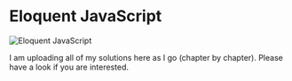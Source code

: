 # Eloquent JavaScript
![Eloquent JavaScript](http://eloquentjavascript.net/img/cover.png)

I am uploading all of my solutions here as I go (chapter by chapter). Please have a look if you are interested.
